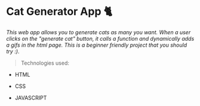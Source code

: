 # Cat Generator App 🐈

*This web app allows you to generate cats as many you want. When a user clicks on the "generate cat" button, it calls a function and dynamically adds a gifs in the html page. This is a beginner friendly project that you should try :)*.
>Technologies used: 
- HTML
- CSS

- JAVASCRIPT
